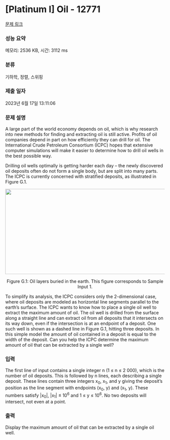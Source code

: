 # [Platinum I] Oil - 12771 

[문제 링크](https://www.acmicpc.net/problem/12771) 

### 성능 요약

메모리: 2536 KB, 시간: 3112 ms

### 분류

기하학, 정렬, 스위핑

### 제출 일자

2023년 6월 17일 13:11:06

### 문제 설명

<p>A large part of the world economy depends on oil, which is why research into new methods for finding and extracting oil is still active. Profits of oil companies depend in part on how efficiently they can drill for oil. The International Crude Petroleum Consortium (ICPC) hopes that extensive computer simulations will make it easier to determine how to drill oil wells in the best possible way.</p>

<p>Drilling oil wells optimally is getting harder each day – the newly discovered oil deposits often do not form a single body, but are split into many parts. The ICPC is currently concerned with stratified deposits, as illustrated in Figure G.1.</p>

<p style="text-align: center;"><img alt="" src="" style="height:269px; width:547px"></p>

<p style="text-align: center;">Figure G.1: Oil layers buried in the earth. This figure corresponds to Sample Input 1.</p>

<p>To simplify its analysis, the ICPC considers only the 2-dimensional case, where oil deposits are modeled as horizontal line segments parallel to the earth’s surface. The ICPC wants to know how to place a single oil well to extract the maximum amount of oil. The oil well is drilled from the surface along a straight line and can extract oil from all deposits that it intersects on its way down, even if the intersection is at an endpoint of a deposit. One such well is shown as a dashed line in Figure G.1, hitting three deposits. In this simple model the amount of oil contained in a deposit is equal to the width of the deposit. Can you help the ICPC determine the maximum amount of oil that can be extracted by a single well?</p>

### 입력 

 <p>The first line of input contains a single integer n (1 ≤ n ≤ 2 000), which is the number of oil deposits. This is followed by n lines, each describing a single deposit. These lines contain three integers x<sub>0</sub>, x<sub>1</sub>, and y giving the deposit’s position as the line segment with endpoints (x<sub>0</sub>, y) and (x<sub>1</sub>, y). These numbers satisfy |x<sub>0</sub>|, |x<sub>1</sub>| ≤ 10<sup>6</sup> and 1 ≤ y ≤ 10<sup>6</sup>. No two deposits will intersect, not even at a point.</p>

### 출력 

 <p>Display the maximum amount of oil that can be extracted by a single oil well.</p>


